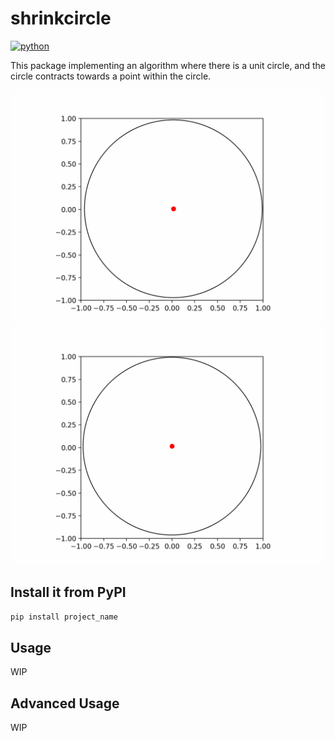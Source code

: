 # shrinkcircle

[![python](https://img.shields.io/badge/Python-3.12-3776AB.svg?style=flat&logo=python&logoColor=white)](https://www.python.org)


This package implementing an algorithm where there is a unit circle, and the circle contracts towards a point within the circle.

![anim_sample1.gif](img/anim_sample1.gif)![anim_sample2.gif](img/anim_sample2.gif)

## Install it from PyPI

```bash
pip install project_name
```

## Usage
WIP

## Advanced Usage
WIP